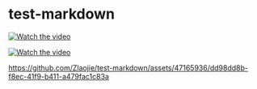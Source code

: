# test-markdown
<!-- mp4格式 -->
<!-- <video id="video" controls="" preload="none" poster="封面">
      <source id="mp4" src="mp4格式视频" type="video/mp4">
</videos> -->

<!-- webm格式 -->

<!-- https://github.com/Zlaojie/test-markdown/assets/47165936/30d2cc86-0236-46f9-a520-26114dddadf1 -->


<!-- <video id="video" controls="" preload="none" poster="封面">
      <source id="webm" src="webm格式视频" type="video/webm">
</videos> -->

<!-- ovg格式 -->
<!-- <video id="video" controls="" preload="none" poster="封面">
      <source id="ogv" src="ogv格式视频" type="video/ogv">
</videos> -->


<!-- <video controls height='100%' width='100%' src="https://github.com/Zlaojie/test-markdown/assets/47165936/30d2cc86-0236-46f9-a520-26114dddadf1"></video> -->


<!-- https://github.com/Zlaojie/test-markdown/assets/47165936/dd98dd8b-f8ec-41f9-b411-a479fac1c83a -->






<!-- https://github.com/Zlaojie/test-markdown/assets/47165936/235a105f-03fd-4e70-91d0-ae10eeef76c8 -->

[![Watch the video]()](https://github.com/Zlaojie/test-markdown/assets/47165936/dd98dd8b-f8ec-41f9-b411-a479fac1c83a)

[![Watch the video]()](https://encooacademy.oss-cn-shanghai.aliyuncs.com/activity/OpenBrowser.mp4)

https://github.com/Zlaojie/test-markdown/assets/47165936/dd98dd8b-f8ec-41f9-b411-a479fac1c83a

<!-- [<img src="https://img.youtube.com/vi/<VIDEO_ID>/hqdefault.jpg" width="600" height="300"
/>](https://www.youtube.com/embed/<VIDEO_ID>) -->


